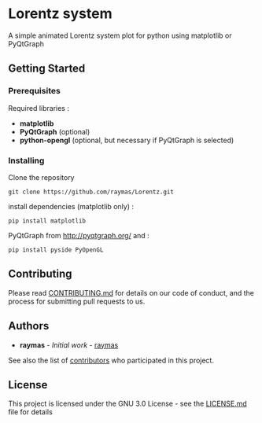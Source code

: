 # Lorentz system

A simple animated Lorentz system plot for python using matplotlib or PyQtGraph

## Getting Started

### Prerequisites
Required libraries :
* **matplotlib**
* **PyQtGraph** (optional)
* **python-opengl** (optional, but necessary if PyQtGraph is selected)

### Installing 

Clone the repository
```
git clone https://github.com/raymas/Lorentz.git
```

install dependencies (matplotlib only) :
```
pip install matplotlib
```

PyQtGraph from http://pyqtgraph.org/ and :
```
pip install pyside PyOpenGL
```
## Contributing

Please read [CONTRIBUTING.md]() for details on our code of conduct, and the process for submitting pull requests to us.

## Authors

* **raymas** - *Initial work* - [raymas](https://github.com/raymas)

See also the list of [contributors](https://github.com/raymas/Lorentz/contributors) who participated in this project.

## License

This project is licensed under the GNU 3.0 License - see the [LICENSE.md](LICENSE.md) file for details
